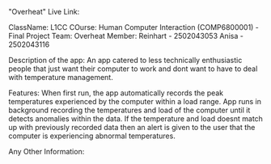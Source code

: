 "Overheat"
Live Link:

ClassName: L1CC
COurse: Human Computer Interaction (COMP6800001) - Final Project
Team: Overheat
Member:
      Reinhart - 2502043053
      Anisa - 2502043116
      
Description of the app:
An app catered to less technically enthusiastic people that just want their computer to work and dont want to have to deal with temperature management.

Features:
When first run, the app automatically records the peak temperatures experienced by the computer within a load range. 
App runs in background recording the temperatures and load of the computer until it detects anomalies within the data. 
If the temperature and load doesnt match up with previously recorded data then an alert is given to the user that the computer is experiencing abnormal temperatures.

Any Other Information:


